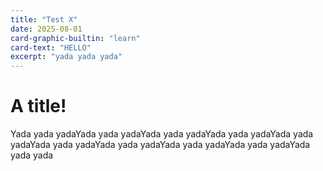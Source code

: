 ```yaml
---
title: "Test X"
date: 2025-08-01
card-graphic-builtin: "learn"
card-text: "HELLO"
excerpt: "yada yada yada"
---
```

# A title!

Yada yada yadaYada yada yadaYada yada yadaYada yada yadaYada yada yadaYada yada yadaYada yada yadaYada yada yadaYada yada yadaYada yada yada